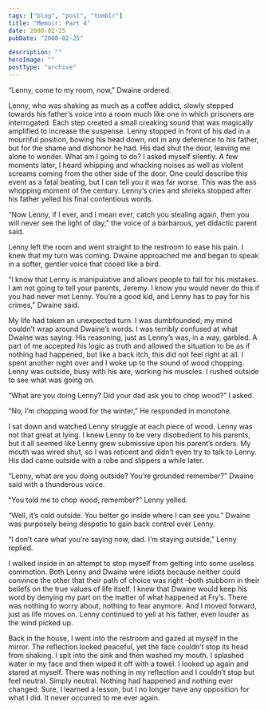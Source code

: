 ```yaml
---
tags: ["blog", "post", "tumblr"]
title: "Memoir: Part 4"
date: 2008-02-25
pubDate: "2008-02-25"

description: ""
heroImage: ""
postType: "archive"
---
```


“Lenny, come to my room, now,” Dwaine ordered.

Lenny, who was shaking as much as a coffee addict, slowly stepped towards his father’s voice into a room much like one in which prisoners are interrogated. Each step created a small creaking sound that was magically amplified to increase the suspense. Lenny stopped in front of his dad in a mournful position, bowing his head down, not in any deference to his father, but for the shame and dishonor he had. His dad shut the door, leaving me alone to wonder. What am I going to do? I asked myself silently. A few moments later, I heard whipping and whacking noises as well as violent screams coming from the other side of the door. One could describe this event as a fatal beating, but I can tell you it was far worse. This was the ass whopping moment of the century.
Lenny’s cries and shrieks stopped after his father yelled his final contentious words.

“Now Lenny, if I ever, and I mean ever, catch you stealing again, then you will never see the light of day,” the voice of a barbarous, yet didactic parent said.

Lenny left the room and went straight to the restroom to ease his pain. I knew that my turn was coming. Dwaine approached me and began to speak in a softer, gentler voice that cooed like a bird.

“I know that Lenny is manipulative and allows people to fall for his mistakes. I am not going to tell your parents, Jeremy. I know you would never do this if you had never met Lenny. You’re a good kid, and Lenny has to pay for his crimes,” Dwaine said.

My life had taken an unexpected turn. I was dumbfounded; my mind couldn’t wrap around Dwaine’s words. I was terribly confused at what Dwaine was saying. His reasoning, just as Lenny’s was, in a way, garbled. A part of me accepted his logic as truth and allowed the situation to be as if nothing had happened, but like a back itch, this did not feel right at all.
I spent another night over and I woke up to the sound of wood chopping. Lenny was outside, busy with his axe, working his muscles. I rushed outside to see what was going on.

“What are you doing Lenny? Did your dad ask you to chop wood?” I asked.

“No, I’m chopping wood for the winter,” He responded in monotone.

I sat down and watched Lenny struggle at each piece of wood. Lenny was not that great at lying. I knew Lenny to be very disobedient to his parents, but it all seemed like Lenny grew submissive upon his parent’s orders. My mouth was wired shut, so I was reticent and didn’t even try to talk to Lenny.
His dad came outside with a robe and slippers a while later.

“Lenny, what are you doing outside? You’re grounded remember?” Dwaine said with a thunderous voice.

“You told me to chop wood, remember?” Lenny yelled.

“Well, it’s cold outside. You better go inside where I can see you.” Dwaine was purposely being despotic to gain back control over Lenny.

“I don’t care what you’re saying now, dad. I’m staying outside,” Lenny replied.

I walked inside in an attempt to stop myself from getting into some useless commotion. Both Lenny and Dwaine were idiots because neither could convince the other that their path of choice was right –both stubborn in their beliefs on the true values of life itself. I knew that Dwaine would keep his word by denying my part on the matter of what happened at Fry’s. There was nothing to worry about, nothing to fear anymore. And I moved forward, just as life moves on. Lenny continued to yell at his father, even louder as the wind picked up.

Back in the house, I went into the restroom and gazed at myself in the mirror. The reflection looked peaceful, yet the face couldn’t stop its head from shaking. I spit into the sink and then washed my mouth. I splashed water in my face and then wiped it off with a towel. I looked up again and stared at myself. There was nothing in my reflection and I couldn’t stop but feel neutral. Simply neutral. Nothing had happened and nothing ever changed. Sure, I learned a lesson, but I no longer have any opposition for what I did. It never occurred to me ever again.

<!-- Stay Tune for a commentary on this memoir next week or so.  -->
